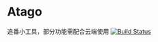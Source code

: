 # Atago
追番小工具，部分功能需配合云端使用
[![Build Status](https://travis-ci.org/zhkrb/Atago.svg?branch=dev)](https://travis-ci.org/zhkrb/Atago)
